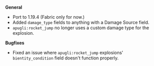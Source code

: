 **General**
- Port to 1.19.4 (Fabric only for now.)
- Added `damage_type` fields to anything with a Damage Source field.
- `apugli:rocket_jump` no longer uses a custom damage type for the explosion.

**Bugfixes**
- Fixed an issue where `apugli:rocket_jump` explosions' `bientity_condition` field doesn't function properly.